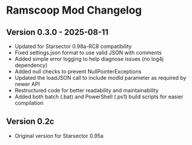 # Ramscoop Mod Changelog

## Version 0.3.0 - 2025-08-11
- Updated for Starsector 0.98a-RC8 compatibility
- Fixed settings.json format to use valid JSON with comments
- Added simple error logging to help diagnose issues (no log4j dependency)
- Added null checks to prevent NullPointerExceptions
- Updated the loadJSON call to include modId parameter as required by newer API
- Restructured code for better readability and maintainability
- Added both batch (.bat) and PowerShell (.ps1) build scripts for easier compilation

## Version 0.2c
- Original version for Starsector 0.95a
